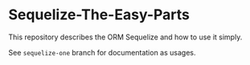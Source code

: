 # Sequelize-The-Easy-Parts
This repository describes the ORM Sequelize and how to use it simply. 

See `sequelize-one` branch for documentation as usages. 

